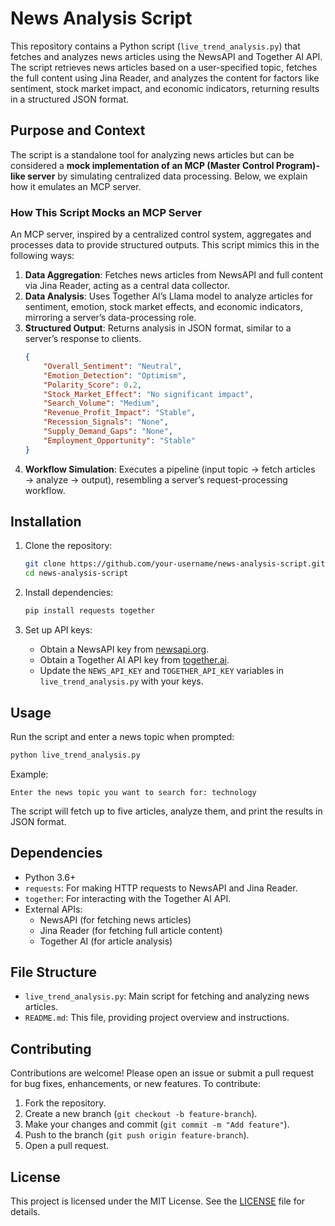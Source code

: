 # News Analysis Script

This repository contains a Python script (`live_trend_analysis.py`) that fetches and analyzes news articles using the NewsAPI and Together AI API. The script retrieves news articles based on a user-specified topic, fetches the full content using Jina Reader, and analyzes the content for factors like sentiment, stock market impact, and economic indicators, returning results in a structured JSON format.

## Purpose and Context

The script is a standalone tool for analyzing news articles but can be considered a **mock implementation of an MCP (Master Control Program)-like server** by simulating centralized data processing. Below, we explain how it emulates an MCP server.

### How This Script Mocks an MCP Server

An MCP server, inspired by a centralized control system, aggregates and processes data to provide structured outputs. This script mimics this in the following ways:

1. **Data Aggregation**: Fetches news articles from NewsAPI and full content via Jina Reader, acting as a central data collector.
2. **Data Analysis**: Uses Together AI’s Llama model to analyze articles for sentiment, emotion, stock market effects, and economic indicators, mirroring a server’s data-processing role.
3. **Structured Output**: Returns analysis in JSON format, similar to a server’s response to clients.
   ```json
   {
       "Overall_Sentiment": "Neutral",
       "Emotion_Detection": "Optimism",
       "Polarity_Score": 0.2,
       "Stock_Market_Effect": "No significant impact",
       "Search_Volume": "Medium",
       "Revenue_Profit_Impact": "Stable",
       "Recession_Signals": "None",
       "Supply_Demand_Gaps": "None",
       "Employment_Opportunity": "Stable"
   }
   ```
4. **Workflow Simulation**: Executes a pipeline (input topic → fetch articles → analyze → output), resembling a server’s request-processing workflow.

## Installation

1. Clone the repository:
   ```bash
   git clone https://github.com/your-username/news-analysis-script.git
   cd news-analysis-script
   ```

2. Install dependencies:
   ```bash
   pip install requests together
   ```

3. Set up API keys:
   - Obtain a NewsAPI key from [newsapi.org](https://newsapi.org).
   - Obtain a Together AI API key from [together.ai](https://together.ai).
   - Update the `NEWS_API_KEY` and `TOGETHER_API_KEY` variables in `live_trend_analysis.py` with your keys.

## Usage

Run the script and enter a news topic when prompted:
```bash
python live_trend_analysis.py
```
Example:
```
Enter the news topic you want to search for: technology
```

The script will fetch up to five articles, analyze them, and print the results in JSON format.

## Dependencies

- Python 3.6+
- `requests`: For making HTTP requests to NewsAPI and Jina Reader.
- `together`: For interacting with the Together AI API.
- External APIs:
  - NewsAPI (for fetching news articles)
  - Jina Reader (for fetching full article content)
  - Together AI (for article analysis)

## File Structure

- `live_trend_analysis.py`: Main script for fetching and analyzing news articles.
- `README.md`: This file, providing project overview and instructions.

## Contributing

Contributions are welcome! Please open an issue or submit a pull request for bug fixes, enhancements, or new features. To contribute:
1. Fork the repository.
2. Create a new branch (`git checkout -b feature-branch`).
3. Make your changes and commit (`git commit -m "Add feature"`).
4. Push to the branch (`git push origin feature-branch`).
5. Open a pull request.

## License

This project is licensed under the MIT License. See the [LICENSE](LICENSE) file for details.
